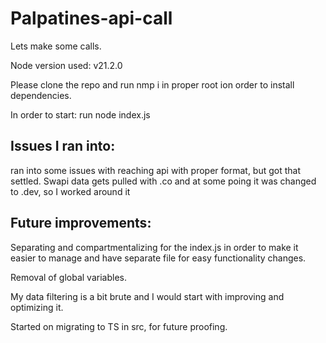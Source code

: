 # Palpatines-api-call
Lets make some calls. 

Node version used: v21.2.0

Please clone the repo and run nmp i in proper root ion order to install dependencies. 

In order to start:
run node index.js 

## Issues I ran into:

ran into some issues with reaching api with proper format, but got that settled. 
Swapi data gets pulled with .co and at some poing it was changed to .dev, so I worked around it 

## Future improvements: 

Separating and compartmentalizing for the index.js in order to make it easier to manage and have separate file for easy functionality changes. 

Removal of global variables. 

My data filtering is a bit brute and I would start with improving and optimizing it.

Started on migrating to TS in src, for future proofing.